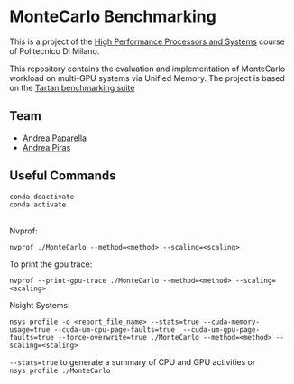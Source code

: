 # MonteCarlo Benchmarking
This is a project of the [High Performance Processors and Systems](https://www4.ceda.polimi.it/manifesti/manifesti/controller/ManifestoPublic.do?EVN_DETTAGLIO_RIGA_MANIFESTO=evento&aa=2022&k_cf=225&k_corso_la=481&k_indir=T2A&codDescr=089185&lang=EN&semestre=2&idGruppo=4474&idRiga=281811) course of Politecnico Di Milano.

This repository contains the evaluation and implementation of MonteCarlo workload on multi-GPU systems via Unified Memory.
The project is based on the [Tartan benchmarking suite](https://github.com/uuudown/Tartan/blob/master/IISWC-18.pdf)


## Team
* [Andrea Paparella](https://github.com/engpap)
* [Andrea Piras](https://github.com/andreapiras00)

## Useful Commands
```conda deactivate```<br />
```conda activate``` <br />
<br />

Nvprof:<br />

```nvprof ./MonteCarlo --method=<method> --scaling=<scaling>```<br />

To print the gpu trace: <br />

```nvprof --print-gpu-trace ./MonteCarlo --method=<method> --scaling=<scaling>```<br />


Nsight Systems:<br />

```nsys profile -o <report_file_name> --stats=true --cuda-memory-usage=true --cuda-um-cpu-page-faults=true 	--cuda-um-gpu-page-faults=true --force-overwrite=true ./MonteCarlo --method=<method> --scaling=<scaling>```<br />

```--stats=true``` to generate a summary of CPU and GPU activities
or<br />
```nsys profile ./MonteCarlo```<br />
